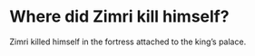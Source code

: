 # Where did Zimri kill himself?

Zimri killed himself in the fortress attached to the king’s palace.
